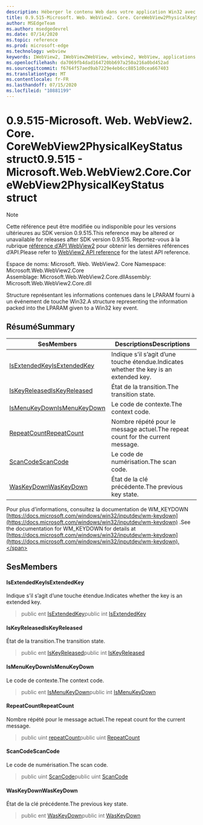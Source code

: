 ```yaml
---
description: Héberger le contenu Web dans votre application Win32 avec le contrôle Microsoft Edge WebView2
title: 0.9.515-Microsoft. Web. WebView2. Core. CoreWebView2PhysicalKeyStatus
author: MSEdgeTeam
ms.author: msedgedevrel
ms.date: 07/14/2020
ms.topic: reference
ms.prod: microsoft-edge
ms.technology: webview
keywords: IWebView2, IWebView2WebView, webview2, WebView, applications Win32, Win32, Edge, ICoreWebView2, ICoreWebView2Controller, contrôle de navigateur, html Edge
ms.openlocfilehash: da7069fb4dad164720bb697a250a216a0bd452ad
ms.sourcegitcommit: f6764f57aed9ab7229e4eb6cc8851d0cea667403
ms.translationtype: MT
ms.contentlocale: fr-FR
ms.lasthandoff: 07/15/2020
ms.locfileid: "10881199"
---
```

# <span data-ttu-id="e8a85-104">0.9.515-Microsoft. Web. WebView2. Core. CoreWebView2PhysicalKeyStatus struct</span><span class="sxs-lookup"><span data-stu-id="e8a85-104">0.9.515 - Microsoft.Web.WebView2.Core.CoreWebView2PhysicalKeyStatus struct</span></span> 

> [!NOTE]
> <span data-ttu-id="e8a85-105">Cette référence peut être modifiée ou indisponible pour les versions ultérieures au SDK version 0.9.515.</span><span class="sxs-lookup"><span data-stu-id="e8a85-105">This reference may be altered or unavailable for releases after SDK version 0.9.515.</span></span> <span data-ttu-id="e8a85-106">Reportez-vous à la rubrique [référence d’API WebView2](../../../webview2-api-reference.md) pour obtenir les dernières références d’API.</span><span class="sxs-lookup"><span data-stu-id="e8a85-106">Please refer to [WebView2 API reference](../../../webview2-api-reference.md) for the latest API reference.</span></span>

<span data-ttu-id="e8a85-107">Espace de noms: Microsoft. Web. WebView2. Core </span><span class="sxs-lookup"><span data-stu-id="e8a85-107">Namespace: Microsoft.Web.WebView2.Core</span></span>\
<span data-ttu-id="e8a85-108">Assemblage: Microsoft.Web.WebView2.Core.dll</span><span class="sxs-lookup"><span data-stu-id="e8a85-108">Assembly: Microsoft.Web.WebView2.Core.dll</span></span>

<span data-ttu-id="e8a85-109">Structure représentant les informations contenues dans le LPARAM fourni à un événement de touche Win32.</span><span class="sxs-lookup"><span data-stu-id="e8a85-109">A structure representing the information packed into the LPARAM given to a Win32 key event.</span></span>

## <span data-ttu-id="e8a85-110">Résumé</span><span class="sxs-lookup"><span data-stu-id="e8a85-110">Summary</span></span>

 <span data-ttu-id="e8a85-111">Ses</span><span class="sxs-lookup"><span data-stu-id="e8a85-111">Members</span></span>                        | <span data-ttu-id="e8a85-112">Descriptions</span><span class="sxs-lookup"><span data-stu-id="e8a85-112">Descriptions</span></span>
--------------------------------|---------------------------------------------
[<span data-ttu-id="e8a85-113">IsExtendedKey</span><span class="sxs-lookup"><span data-stu-id="e8a85-113">IsExtendedKey</span></span>](#isextendedkey) | <span data-ttu-id="e8a85-114">Indique s’il s’agit d’une touche étendue.</span><span class="sxs-lookup"><span data-stu-id="e8a85-114">Indicates whether the key is an extended key.</span></span>
[<span data-ttu-id="e8a85-115">IsKeyReleased</span><span class="sxs-lookup"><span data-stu-id="e8a85-115">IsKeyReleased</span></span>](#iskeyreleased) | <span data-ttu-id="e8a85-116">État de la transition.</span><span class="sxs-lookup"><span data-stu-id="e8a85-116">The transition state.</span></span>
[<span data-ttu-id="e8a85-117">IsMenuKeyDown</span><span class="sxs-lookup"><span data-stu-id="e8a85-117">IsMenuKeyDown</span></span>](#ismenukeydown) | <span data-ttu-id="e8a85-118">Le code de contexte.</span><span class="sxs-lookup"><span data-stu-id="e8a85-118">The context code.</span></span>
[<span data-ttu-id="e8a85-119">RepeatCount</span><span class="sxs-lookup"><span data-stu-id="e8a85-119">RepeatCount</span></span>](#repeatcount) | <span data-ttu-id="e8a85-120">Nombre répété pour le message actuel.</span><span class="sxs-lookup"><span data-stu-id="e8a85-120">The repeat count for the current message.</span></span>
[<span data-ttu-id="e8a85-121">ScanCode</span><span class="sxs-lookup"><span data-stu-id="e8a85-121">ScanCode</span></span>](#scancode) | <span data-ttu-id="e8a85-122">Le code de numérisation.</span><span class="sxs-lookup"><span data-stu-id="e8a85-122">The scan code.</span></span>
[<span data-ttu-id="e8a85-123">WasKeyDown</span><span class="sxs-lookup"><span data-stu-id="e8a85-123">WasKeyDown</span></span>](#waskeydown) | <span data-ttu-id="e8a85-124">État de la clé précédente.</span><span class="sxs-lookup"><span data-stu-id="e8a85-124">The previous key state.</span></span>

<span data-ttu-id="e8a85-125">Pour plus d’informations, consultez la documentation de WM_KEYDOWN [https://docs.microsoft.com/windows/win32/inputdev/wm-keydown](https://docs.microsoft.com/windows/win32/inputdev/wm-keydown) .</span><span class="sxs-lookup"><span data-stu-id="e8a85-125">See the documentation for WM_KEYDOWN for details at [https://docs.microsoft.com/windows/win32/inputdev/wm-keydown](https://docs.microsoft.com/windows/win32/inputdev/wm-keydown).</span></span>

## <span data-ttu-id="e8a85-126">Ses</span><span class="sxs-lookup"><span data-stu-id="e8a85-126">Members</span></span>

#### <span data-ttu-id="e8a85-127">IsExtendedKey</span><span class="sxs-lookup"><span data-stu-id="e8a85-127">IsExtendedKey</span></span> 

<span data-ttu-id="e8a85-128">Indique s’il s’agit d’une touche étendue.</span><span class="sxs-lookup"><span data-stu-id="e8a85-128">Indicates whether the key is an extended key.</span></span>

> <span data-ttu-id="e8a85-129">public ent [IsExtendedKey](#isextendedkey)</span><span class="sxs-lookup"><span data-stu-id="e8a85-129">public int [IsExtendedKey](#isextendedkey)</span></span>

#### <span data-ttu-id="e8a85-130">IsKeyReleased</span><span class="sxs-lookup"><span data-stu-id="e8a85-130">IsKeyReleased</span></span> 

<span data-ttu-id="e8a85-131">État de la transition.</span><span class="sxs-lookup"><span data-stu-id="e8a85-131">The transition state.</span></span>

> <span data-ttu-id="e8a85-132">public ent [IsKeyReleased](#iskeyreleased)</span><span class="sxs-lookup"><span data-stu-id="e8a85-132">public int [IsKeyReleased](#iskeyreleased)</span></span>

#### <span data-ttu-id="e8a85-133">IsMenuKeyDown</span><span class="sxs-lookup"><span data-stu-id="e8a85-133">IsMenuKeyDown</span></span> 

<span data-ttu-id="e8a85-134">Le code de contexte.</span><span class="sxs-lookup"><span data-stu-id="e8a85-134">The context code.</span></span>

> <span data-ttu-id="e8a85-135">public ent [IsMenuKeyDown](#ismenukeydown)</span><span class="sxs-lookup"><span data-stu-id="e8a85-135">public int [IsMenuKeyDown](#ismenukeydown)</span></span>

#### <span data-ttu-id="e8a85-136">RepeatCount</span><span class="sxs-lookup"><span data-stu-id="e8a85-136">RepeatCount</span></span> 

<span data-ttu-id="e8a85-137">Nombre répété pour le message actuel.</span><span class="sxs-lookup"><span data-stu-id="e8a85-137">The repeat count for the current message.</span></span>

> <span data-ttu-id="e8a85-138">public uint [repeatCount](#repeatcount)</span><span class="sxs-lookup"><span data-stu-id="e8a85-138">public uint [RepeatCount](#repeatcount)</span></span>

#### <span data-ttu-id="e8a85-139">ScanCode</span><span class="sxs-lookup"><span data-stu-id="e8a85-139">ScanCode</span></span> 

<span data-ttu-id="e8a85-140">Le code de numérisation.</span><span class="sxs-lookup"><span data-stu-id="e8a85-140">The scan code.</span></span>

> <span data-ttu-id="e8a85-141">public uint [ScanCode](#scancode)</span><span class="sxs-lookup"><span data-stu-id="e8a85-141">public uint [ScanCode](#scancode)</span></span>

#### <span data-ttu-id="e8a85-142">WasKeyDown</span><span class="sxs-lookup"><span data-stu-id="e8a85-142">WasKeyDown</span></span> 

<span data-ttu-id="e8a85-143">État de la clé précédente.</span><span class="sxs-lookup"><span data-stu-id="e8a85-143">The previous key state.</span></span>

> <span data-ttu-id="e8a85-144">public ent [WasKeyDown](#waskeydown)</span><span class="sxs-lookup"><span data-stu-id="e8a85-144">public int [WasKeyDown](#waskeydown)</span></span>

